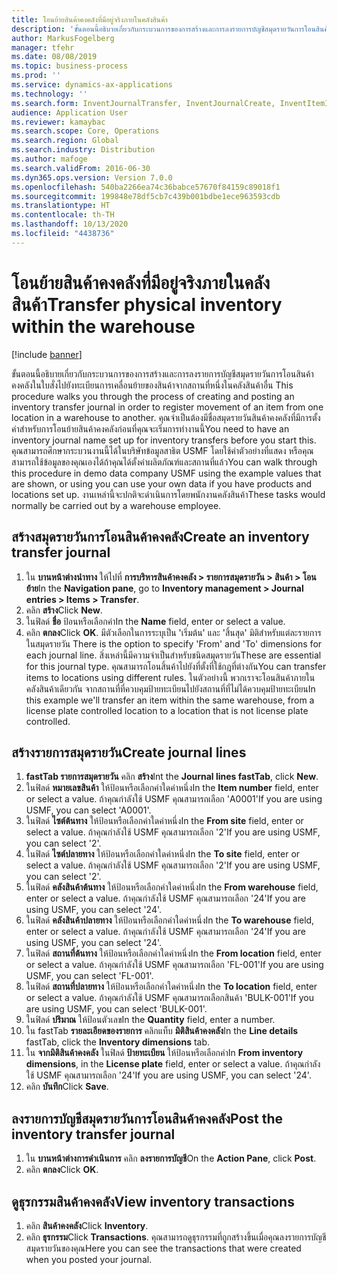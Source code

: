 ```yaml
---
title: โอนย้ายสินค้าคงคลังที่มีอยู่จริงภายในคลังสินค้า
description: 'ขั้นตอนนี้อธิบายเกี่ยวกับกระบวนการของการสร้างและการลงรายการบัญชีสมุดรายวันการโอนสินค้าคงคลังในใบสั่งไปยังทะเบียนการเคลื่อนย้ายของสินค้าจากสถานที่หนึ่งในคลังสินค้าอื่น '
author: MarkusFogelberg
manager: tfehr
ms.date: 08/08/2019
ms.topic: business-process
ms.prod: ''
ms.service: dynamics-ax-applications
ms.technology: ''
ms.search.form: InventJournalTransfer, InventJournalCreate, InventItemIdLookupSimple, InventLocationIdLookup, WMSLocationIdLookup, InventTrans
audience: Application User
ms.reviewer: kamaybac
ms.search.scope: Core, Operations
ms.search.region: Global
ms.search.industry: Distribution
ms.author: mafoge
ms.search.validFrom: 2016-06-30
ms.dyn365.ops.version: Version 7.0.0
ms.openlocfilehash: 540ba2266ea74c36babce57670f84159c89018f1
ms.sourcegitcommit: 199848e78df5cb7c439b001bdbe1ece963593cdb
ms.translationtype: HT
ms.contentlocale: th-TH
ms.lasthandoff: 10/13/2020
ms.locfileid: "4438736"
---
```

# <a name="transfer-physical-inventory-within-the-warehouse"></a><span data-ttu-id="1cfe3-103">โอนย้ายสินค้าคงคลังที่มีอยู่จริงภายในคลังสินค้า</span><span class="sxs-lookup"><span data-stu-id="1cfe3-103">Transfer physical inventory within the warehouse</span></span>

[!include [banner](../../includes/banner.md)]

<span data-ttu-id="1cfe3-104">ขั้นตอนนี้อธิบายเกี่ยวกับกระบวนการของการสร้างและการลงรายการบัญชีสมุดรายวันการโอนสินค้าคงคลังในใบสั่งไปยังทะเบียนการเคลื่อนย้ายของสินค้าจากสถานที่หนึ่งในคลังสินค้าอื่น </span><span class="sxs-lookup"><span data-stu-id="1cfe3-104">This procedure walks you through the process of creating and posting an inventory transfer journal in order to register movement of an item from one location in a warehouse to another.</span></span> <span data-ttu-id="1cfe3-105">คุณจำเป็นต้องมีชื่อสมุดรายวันสินค้าคงคลังที่มีการตั้งค่าสำหรับการโอนย้ายสินค้าคงคลังก่อนที่คุณจะเริ่มการทำงานนี้</span><span class="sxs-lookup"><span data-stu-id="1cfe3-105">You need to have an inventory journal name set up for inventory transfers before you start this.</span></span> <span data-ttu-id="1cfe3-106">คุณสามารถศึกษากระบวนงานนี้ได้ในบริษัทข้อมูลสาธิต USMF โดยใช้ค่าตัวอย่างที่แสดง หรือคุณสามารถใช้ข้อมูลของคุณเองได้ถ้าคุณได้ตั้งค่าผลิตภัณฑ์และสถานที่แล้ว</span><span class="sxs-lookup"><span data-stu-id="1cfe3-106">You can walk through this procedure in demo data company USMF using the example values that are shown, or using you can use your own data if you have products and locations set up.</span></span> <span data-ttu-id="1cfe3-107">งานเหล่านี้จะปกติจะดำเนินการโดยพนักงานคลังสินค้า</span><span class="sxs-lookup"><span data-stu-id="1cfe3-107">These tasks would normally be carried out by a warehouse employee.</span></span>


## <a name="create-an-inventory-transfer-journal"></a><span data-ttu-id="1cfe3-108">สร้างสมุดรายวันการโอนสินค้าคงคลัง</span><span class="sxs-lookup"><span data-stu-id="1cfe3-108">Create an inventory transfer journal</span></span>
1. <span data-ttu-id="1cfe3-109">ใน **บานหน้าต่างนำทาง** ให้ไปที่ **การบริหารสินค้าคงคลัง > รายการสมุดรายวัน > สินค้า > โอนย้าย**</span><span class="sxs-lookup"><span data-stu-id="1cfe3-109">In the **Navigation pane**, go to **Inventory management > Journal entries > Items > Transfer**.</span></span>
2. <span data-ttu-id="1cfe3-110">คลิก **สร้าง**</span><span class="sxs-lookup"><span data-stu-id="1cfe3-110">Click **New**.</span></span>
3. <span data-ttu-id="1cfe3-111">ในฟิลด์ **ชื่อ** ป้อนหรือเลือกค่า</span><span class="sxs-lookup"><span data-stu-id="1cfe3-111">In the **Name** field, enter or select a value.</span></span>
4. <span data-ttu-id="1cfe3-112">คลิก **ตกลง**</span><span class="sxs-lookup"><span data-stu-id="1cfe3-112">Click **OK**.</span></span> <span data-ttu-id="1cfe3-113">มีตัวเลือกในการระบุเป็น 'เริ่มต้น' และ 'สิ้นสุด' มิติสำหรับแต่ละรายการในสมุดรายวัน </span><span class="sxs-lookup"><span data-stu-id="1cfe3-113">There is the option to specify 'From' and 'To' dimensions for each journal line.</span></span> <span data-ttu-id="1cfe3-114">สิ่งเหล่านี้มีความจำเป็นสำหรับชนิดสมุดรายวัน</span><span class="sxs-lookup"><span data-stu-id="1cfe3-114">These are essential for this journal type.</span></span> <span data-ttu-id="1cfe3-115">คุณสามารถโอนสิ้นค้าไปยังที่ตั้งที่ใช้กฎที่ต่างกัน</span><span class="sxs-lookup"><span data-stu-id="1cfe3-115">You can transfer items to locations using different rules.</span></span> <span data-ttu-id="1cfe3-116">ในตัวอย่างนี้ พวกเราจะโอนสินค้าภายในคลังสินค้าเดียวกัน จากสถานที่ที่ควบคุมป้ายทะเบียนไปยังสถานที่ที่ไม่ได้ควบคุมป้ายทะเบียน</span><span class="sxs-lookup"><span data-stu-id="1cfe3-116">In this example we'll transfer an item within the same warehouse, from a license plate controlled location to a location that is not license plate controlled.</span></span>   

## <a name="create-journal-lines"></a><span data-ttu-id="1cfe3-117">สร้างรายการสมุดรายวัน</span><span class="sxs-lookup"><span data-stu-id="1cfe3-117">Create journal lines</span></span>
1. <span data-ttu-id="1cfe3-118">**fastTab รายการสมุดรายวัน** คลิก **สร้าง**</span><span class="sxs-lookup"><span data-stu-id="1cfe3-118">Int the **Journal lines fastTab**, click **New**.</span></span>
2. <span data-ttu-id="1cfe3-119">ในฟิลด์ **หมายเลขสินค้า** ให้ป้อนหรือเลือกค่าใดค่าหนึ่ง</span><span class="sxs-lookup"><span data-stu-id="1cfe3-119">In the **Item number** field, enter or select a value.</span></span> <span data-ttu-id="1cfe3-120">ถ้าคุณกำลังใช้ USMF คุณสามารถเลือก 'A0001'</span><span class="sxs-lookup"><span data-stu-id="1cfe3-120">If you are using USMF, you can select 'A0001'.</span></span>  
3. <span data-ttu-id="1cfe3-121">ในฟิลด์ **ไซต์ต้นทาง** ให้ป้อนหรือเลือกค่าใดค่าหนึ่ง</span><span class="sxs-lookup"><span data-stu-id="1cfe3-121">In the **From site** field, enter or select a value.</span></span> <span data-ttu-id="1cfe3-122">ถ้าคุณกำลังใช้ USMF คุณสามารถเลือก '2'</span><span class="sxs-lookup"><span data-stu-id="1cfe3-122">If you are using USMF, you can select '2'.</span></span>  
4. <span data-ttu-id="1cfe3-123">ในฟิลด์ **ไซต์ปลายทาง** ให้ป้อนหรือเลือกค่าใดค่าหนึ่ง</span><span class="sxs-lookup"><span data-stu-id="1cfe3-123">In the **To site** field, enter or select a value.</span></span> <span data-ttu-id="1cfe3-124">ถ้าคุณกำลังใช้ USMF คุณสามารถเลือก '2'</span><span class="sxs-lookup"><span data-stu-id="1cfe3-124">If you are using USMF, you can select '2'.</span></span>  
5. <span data-ttu-id="1cfe3-125">ในฟิลด์ **คลังสินค้าต้นทาง** ให้ป้อนหรือเลือกค่าใดค่าหนึ่ง</span><span class="sxs-lookup"><span data-stu-id="1cfe3-125">In the **From warehouse** field, enter or select a value.</span></span> <span data-ttu-id="1cfe3-126">ถ้าคุณกำลังใช้ USMF คุณสามารถเลือก '24'</span><span class="sxs-lookup"><span data-stu-id="1cfe3-126">If you are using USMF, you can select '24'.</span></span>  
6. <span data-ttu-id="1cfe3-127">ในฟิลด์ **คลังสินค้าปลายทาง** ให้ป้อนหรือเลือกค่าใดค่าหนึ่ง</span><span class="sxs-lookup"><span data-stu-id="1cfe3-127">In the **To warehouse** field, enter or select a value.</span></span> <span data-ttu-id="1cfe3-128">ถ้าคุณกำลังใช้ USMF คุณสามารถเลือก '24'</span><span class="sxs-lookup"><span data-stu-id="1cfe3-128">If you are using USMF, you can select '24'.</span></span>  
7. <span data-ttu-id="1cfe3-129">ในฟิลด์ **สถานที่ต้นทาง** ให้ป้อนหรือเลือกค่าใดค่าหนึ่ง</span><span class="sxs-lookup"><span data-stu-id="1cfe3-129">In the **From location** field, enter or select a value.</span></span> <span data-ttu-id="1cfe3-130">ถ้าคุณกำลังใช้ USMF คุณสามารถเลือก 'FL-001'</span><span class="sxs-lookup"><span data-stu-id="1cfe3-130">If you are using USMF, you can select 'FL-001'.</span></span>  
8. <span data-ttu-id="1cfe3-131">ในฟิลด์ **สถานที่ปลายทาง** ให้ป้อนหรือเลือกค่าใดค่าหนึ่ง</span><span class="sxs-lookup"><span data-stu-id="1cfe3-131">In the **To location** field, enter or select a value.</span></span> <span data-ttu-id="1cfe3-132">ถ้าคุณกำลังใช้ USMF คุณสามารถเลือกสินค้า 'BULK-001'</span><span class="sxs-lookup"><span data-stu-id="1cfe3-132">If you are using USMF, you can select 'BULK-001'.</span></span>  
9. <span data-ttu-id="1cfe3-133">ในฟิลด์ **ปริมาณ** ให้ป้อนตัวเลข</span><span class="sxs-lookup"><span data-stu-id="1cfe3-133">In the **Quantity** field, enter a number.</span></span>
10. <span data-ttu-id="1cfe3-134">ใน fastTab **รายละเอียดของรายการ** คลิกแท็บ **มิติสินค้าคงคลัง**</span><span class="sxs-lookup"><span data-stu-id="1cfe3-134">In the **Line details** fastTab, click the **Inventory dimensions** tab.</span></span>
11. <span data-ttu-id="1cfe3-135">ใน **จากมิติสินค้าคงคลัง** ในฟิลด์ **ป้ายทะเบียน** ให้ป้อนหรือเลือกค่า</span><span class="sxs-lookup"><span data-stu-id="1cfe3-135">In **From inventory dimensions**, in the **License plate** field, enter or select a value.</span></span> <span data-ttu-id="1cfe3-136">ถ้าคุณกำลังใช้ USMF คุณสามารถเลือก '24'</span><span class="sxs-lookup"><span data-stu-id="1cfe3-136">If you are using USMF, you can select '24'.</span></span>  
12. <span data-ttu-id="1cfe3-137">คลิก **บันทึก**</span><span class="sxs-lookup"><span data-stu-id="1cfe3-137">Click **Save**.</span></span>

## <a name="post-the-inventory-transfer-journal"></a><span data-ttu-id="1cfe3-138">ลงรายการบัญชีสมุดรายวันการโอนสินค้าคงคลัง</span><span class="sxs-lookup"><span data-stu-id="1cfe3-138">Post the inventory transfer journal</span></span>
1. <span data-ttu-id="1cfe3-139">ใน **บานหน้าต่างการดำเนินการ** คลิก **ลงรายการบัญชี**</span><span class="sxs-lookup"><span data-stu-id="1cfe3-139">On the **Action Pane**, click **Post**.</span></span>
2. <span data-ttu-id="1cfe3-140">คลิก **ตกลง**</span><span class="sxs-lookup"><span data-stu-id="1cfe3-140">Click **OK**.</span></span>

## <a name="view-inventory-transactions"></a><span data-ttu-id="1cfe3-141">ดูธุรกรรมสินค้าคงคลัง</span><span class="sxs-lookup"><span data-stu-id="1cfe3-141">View inventory transactions</span></span>
1. <span data-ttu-id="1cfe3-142">คลิก **สินค้าคงคลัง**</span><span class="sxs-lookup"><span data-stu-id="1cfe3-142">Click **Inventory**.</span></span>
2. <span data-ttu-id="1cfe3-143">คลิก **ธุรกรรม**</span><span class="sxs-lookup"><span data-stu-id="1cfe3-143">Click **Transactions**.</span></span> <span data-ttu-id="1cfe3-144">คุณสามารถดูธุรกรรมที่ถูกสร้างขึ้นเมื่อคุณลงรายการบัญชีสมุดรายวันของคุณ</span><span class="sxs-lookup"><span data-stu-id="1cfe3-144">Here you can see the transactions that were created when you posted your journal.</span></span>  


